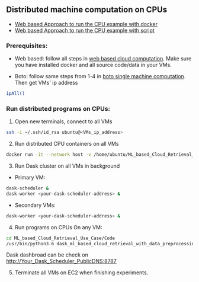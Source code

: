## Distributed machine computation on CPUs

- [Web based Approach to run the CPU example with docker](Web-based-CPU-example-with-docker.md)
- [Web based Approach to run the CPU example with script](Web-based-CPU-example-with-script.md)

### Prerequisites:
- Web based: follow all steps in [web based cloud computation](https://github.com/AI-4-atmosphere-remote-sensing/aws-automation#web-based). Make sure you have installed docker and all source code/data in your VMs.

- Boto: follow same steps from 1-4 in [boto single machine computation](https://github.com/AI-4-atmosphere-remote-sensing/aws-automation/blob/main/README.md#run-single-machine-computation). Then get VMs' ip address
```bash
ipAll()
```

### Run distributed programs on CPUs:
1. Open new terminals, connect to all VMs
```bash
ssh -i ~/.ssh/id_rsa ubuntu@<VMs_ip_address>
```

2. Run distributed CPU containers on all VMs
```bash
docker run -it --network host -v /home/ubuntu/ML_based_Cloud_Retrieval_Use_Case:/root/ML_based_Cloud_Retrieval_Use_Case starlyxxx/dask-decision-tree-example:latest /bin/bash
```

3. Run Dask cluster on all VMs in background
- Primary VM: 
```bash
dask-scheduler & 
dask-worker <your-dask-scheduler-address> &
```

- Secondary VMs: 
```bash
dask-worker <your-dask-scheduler-address> &
```

4. Run programs on CPUs
On any VM:
```bash
cd ML_based_Cloud_Retrieval_Use_Case/Code
/usr/bin/python3.6 dask_ml_based_cloud_retrieval_with_data_preprocessing.py <your-dask-scheduler-address>
```

Dask dashbroad can be check on [http://Your_Dask_Scheduler_PublicDNS:8787]()

5. Terminate all VMs on EC2 when finishing experiments.
